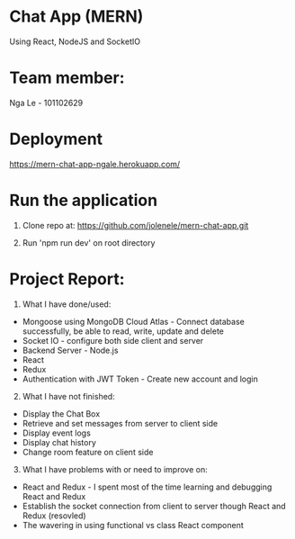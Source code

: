 # Chat App (MERN)

Using React, NodeJS and SocketIO

# Team member:

Nga Le - 101102629

# Deployment

https://mern-chat-app-ngale.herokuapp.com/

# Run the application

1. Clone repo at:
https://github.com/jolenele/mern-chat-app.git

2. Run 'npm run dev' on root directory 

# Project Report:

1. What I have done/used:
- Mongoose using MongoDB Cloud Atlas - Connect database successfully, be able to read, write, update and delete
- Socket IO - configure both side client and server
- Backend Server - Node.js
- React
- Redux
- Authentication with JWT Token - Create new account and login

2. What I have not finished:
- Display the Chat Box
- Retrieve and set messages from server to client side
- Display event logs
- Display chat history
- Change room feature on client side 

3. What I have problems with or need to improve on:
- React and Redux - I spent most of the time learning and debugging React and Redux
- Establish the socket connection from client to server though React and Redux (resovled)
- The wavering in using functional vs class React component
